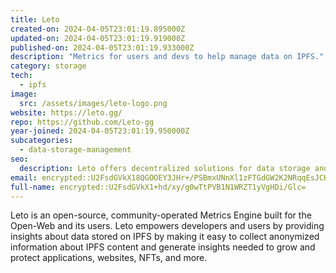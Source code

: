 ```yaml
---
title: Leto
created-on: 2024-04-05T23:01:19.895000Z
updated-on: 2024-04-05T23:01:19.919000Z
published-on: 2024-04-05T23:01:19.933000Z
description: "Metrics for users and devs to help manage data on IPFS."
category: storage
tech:
  - ipfs
image:
  src: /assets/images/leto-logo.png
website: https://leto.gg/
repo: https://github.com/Leto-gg
year-joined: 2024-04-05T23:01:19.950000Z
subcategories:
  - data-storage-management
seo:
  description: Leto offers decentralized solutions for data storage and management.
email: encrypted::U2FsdGVkX18QGOOEY3JHr+/PSBmxUNnXl1zFTGdGW2K2NRqqEsJCKNZsGuYPcnRf
full-name: encrypted::U2FsdGVkX1+hd/xy/g0wTtPVB1N1WRZT1yVgHDi/Glc=
---
```


Leto is an open-source, community-operated Metrics Engine built for the Open-Web and its users. Leto empowers developers and users by providing insights about data stored on IPFS by making it easy to collect anonymized information about IPFS content and generate insights needed to grow and protect applications, websites, NFTs, and more.
